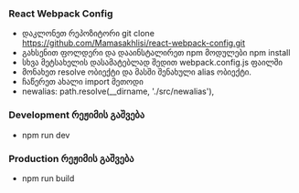 ### React Webpack Config

- დაკლონეთ რეპოზიტორი git clone https://github.com/Mamasakhlisi/react-webpack-config.git
- გახსენით ფოლდერი და დააინსტალირეთ npm მოდულები npm install 
- სხვა მეტსახელის დასამატებლად შედით webpack.config.js ფაილში
- მონახეთ resolve ობიექტი და მასში შენახული alias ობიექტი.
- ჩაწერეთ ახალი import მეთოდი
- newalias: path.resolve(__dirname, './src/newalias'),

### Development რეჟიმის გაშვება
- npm run dev
### Production რეჟიმის გაშვება
- npm run build
